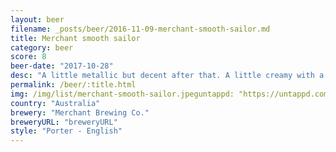 ```yaml
---
layout: beer
filename: _posts/beer/2016-11-09-merchant-smooth-sailor.md
title: Merchant smooth sailor
category: beer
score: 8
beer-date: "2017-10-28"
desc: "A little metallic but decent after that. A little creamy with a hint of chocolate"
permalink: /beer/:title.html
img: /img/list/merchant-smooth-sailor.jpeguntappd: "https://untappd.com/b/merchant-brewing-co--smooth-sailor/1029810"
country: "Australia"
brewery: "Merchant Brewing Co."
breweryURL: "breweryURL"
style: "Porter - English"
---
```

